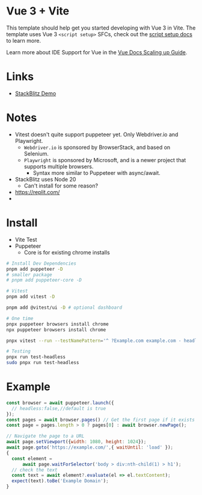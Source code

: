 # Vue 3 + Vite

This template should help get you started developing with Vue 3 in Vite. The template uses Vue 3 `<script setup>` SFCs, check out the [script setup docs](https://v3.vuejs.org/api/sfc-script-setup.html#sfc-script-setup) to learn more.

Learn more about IDE Support for Vue in the [Vue Docs Scaling up Guide](https://vuejs.org/guide/scaling-up/tooling.html#ide-support).

# Links
* [StackBlitz Demo](https://stackblitz.com/~/github.com/codeforwings/vite-puppeteer-template)
# Notes
* Vitest doesn't quite support puppeteer yet. Only Webdriver.io and Playwright.
  * `Webdriver.io` is sponsored by BrowserStack, and based on Selenium.
  * `Playwright` is sponsored by Microsoft, and is a newer project that supports multiple browsers.
    * Syntax more similar to Puppeteer with async/await.
* StackBlitz uses Node 20
  * Can't install for some reason?
* https://replit.com/
* 
# Install
* Vite Test
* Puppeteer
  * Core is for existing chrome installs
```bash
# Install Dev Dependencies
pnpm add puppeteer -D
# smaller package
# pnpm add puppeteer-core -D

# Vitest
pnpm add vitest -D

pnpm add @vitest/ui -D # optional dashboard

# One time
pnpx puppeteer browsers install chrome
npx puppeteer browsers install chrome

pnpx vitest --run --testNamePattern='^ ?Example.com example.com - headless$' tests/example-headless.test.js

# Testing
pnpx run test-headless
sudo pnpx run test-headless
```

# Example
```js
const browser = await puppeteer.launch({
  // headless:false,//default is true
});
const pages = await browser.pages() // Get the first page if it exists
const page = pages.length > 0 ? pages[0] : await browser.newPage();

// Navigate the page to a URL
await page.setViewport({width: 1080, height: 1024});
await page.goto('https://example.com/',{ waitUntil: 'load' });
{
  const element =
      await page.waitForSelector('body > div:nth-child(1) > h1');
  // check the text
  const text = await element?.evaluate(el => el.textContent);
  expect(text).toBe('Example Domain');
}
```
